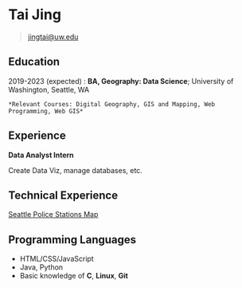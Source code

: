 Tai Jing
============
><jingtai@uw.edu>

Education
---------

2019-2023 (expected)
:   **BA, Geography: Data Science**; University of Washington, Seattle, WA

    *Relevant Courses: Digital Geography, GIS and Mapping, Web Programming, Web GIS*


Experience
----------

**Data Analyst Intern**

Create Data Viz, manage databases, etc.



Technical Experience
--------------------

[Seattle Police Stations Map](https://tj717.github.io/495_Seattle-Criminal-Records-and-Police-Stations-Map)



Programming Languages
--------------------

*  HTML/CSS/JavaScript
*   Java, Python 
*  Basic knowledge of **C**, **Linux**, **Git**
